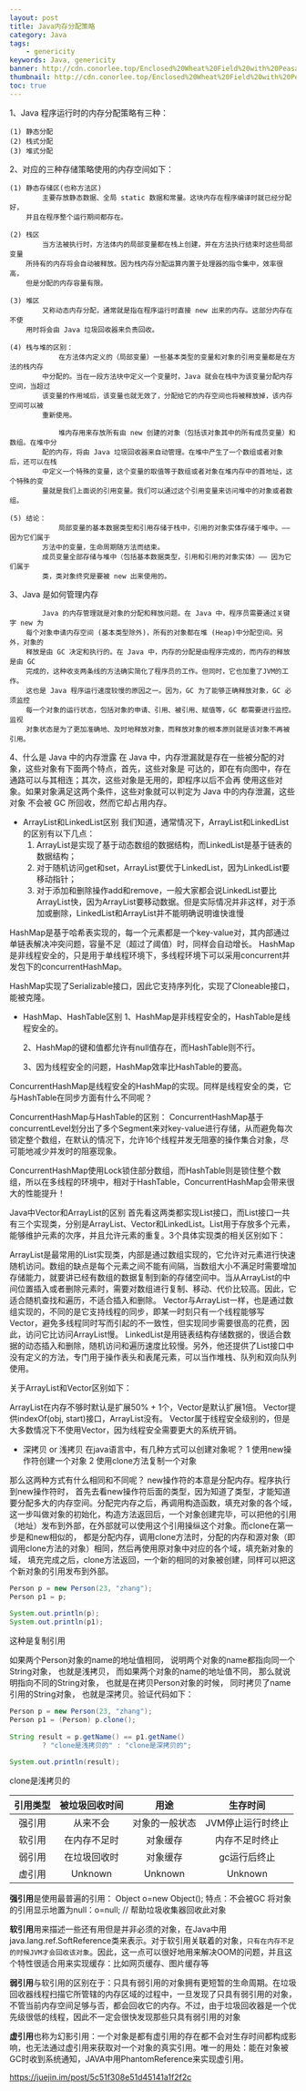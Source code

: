 ```yaml
---
layout: post
title: Java内存分配策略  
category: Java
tags:
    - genericity
keywords: Java, genericity
banner: http://cdn.conorlee.top/Enclosed%20Wheat%20Field%20with%20Peasant.jpg
thumbnail: http://cdn.conorlee.top/Enclosed%20Wheat%20Field%20with%20Peasant.jpg
toc: true
---
```


1、Java 程序运行时的内存分配策略有三种：

    (1) 静态分配
    (2) 栈式分配
    (3) 堆式分配

2、对应的三种存储策略使用的内存空间如下：

    (1) 静态存储区(也称方法区)
            主要存放静态数据、全局 static 数据和常量。这块内存在程序编译时就已经分配好，
        并且在程序整个运行期间都存在。

    (2) 栈区
            当方法被执行时，方法体内的局部变量都在栈上创建，并在方法执行结束时这些局部变量
        所持有的内存将会自动被释放。因为栈内存分配运算内置于处理器的指令集中，效率很高，
        但是分配的内存容量有限。

    (3) 堆区
            又称动态内存分配，通常就是指在程序运行时直接 new 出来的内存。这部分内存在不使
        用时将会由 Java 垃圾回收器来负责回收。

    (4) 栈与堆的区别：
    		    在方法体内定义的（局部变量）一些基本类型的变量和对象的引用变量都是在方法的栈内存
    		中分配的。当在一段方法块中定义一个变量时，Java 就会在栈中为该变量分配内存空间，当超过
    		该变量的作用域后，该变量也就无效了，分配给它的内存空间也将被释放掉，该内存空间可以被
    		重新使用。

    		    堆内存用来存放所有由 new 创建的对象（包括该对象其中的所有成员变量）和数组。在堆中分
    		配的内存，将由 Java 垃圾回收器来自动管理。在堆中产生了一个数组或者对象后，还可以在栈
    		中定义一个特殊的变量，这个变量的取值等于数组或者对象在堆内存中的首地址，这个特殊的变
    		量就是我们上面说的引用变量。我们可以通过这个引用变量来访问堆中的对象或者数组。

	(5) 结论：
    		    局部变量的基本数据类型和引用存储于栈中，引用的对象实体存储于堆中。—— 因为它们属于
    		方法中的变量，生命周期随方法而结束。
    		成员变量全部存储与堆中（包括基本数据类型，引用和引用的对象实体）—— 因为它们属于
    		类，类对象终究是要被 new 出来使用的。

3、Java 是如何管理内存

            Java 的内存管理就是对象的分配和释放问题。在 Java 中，程序员需要通过关键字 new 为
        每个对象申请内存空间 (基本类型除外)，所有的对象都在堆 (Heap)中分配空间。另外，对象的
        释放是由 GC 决定和执行的。在 Java 中，内存的分配是由程序完成的，而内存的释放是由 GC
        完成的，这种收支两条线的方法确实简化了程序员的工作。但同时，它也加重了JVM的工作。
        这也是 Java 程序运行速度较慢的原因之一。因为，GC 为了能够正确释放对象，GC 必须监控
        每一个对象的运行状态，包括对象的申请、引用、被引用、赋值等，GC 都需要进行监控。监视
        对象状态是为了更加准确地、及时地释放对象，而释放对象的根本原则就是该对象不再被引用。

4、什么是 Java 中的内存泄露
    		    在 Java 中，内存泄漏就是存在一些被分配的对象，这些对象有下面两个特点，首先，这些对象是
    		可达的，即在有向图中，存在通路可以与其相连；其次，这些对象是无用的，即程序以后不会再
    		使用这些对象。如果对象满足这两个条件，这些对象就可以判定为 Java 中的内存泄漏，这些对象
    		不会被 GC 所回收，然而它却占用内存。


- ArrayList和LinkedList区别
    我们知道，通常情况下，ArrayList和LinkedList的区别有以下几点：
    1. ArrayList是实现了基于动态数组的数据结构，而LinkedList是基于链表的数据结构；
    2. 对于随机访问get和set，ArrayList要优于LinkedList，因为LinkedList要移动指针；
    3. 对于添加和删除操作add和remove，一般大家都会说LinkedList要比ArrayList快，因为ArrayList要移动数据。但是实际情况并非这样，对于添加或删除，LinkedList和ArrayList并不能明确说明谁快谁慢

HashMap是基于哈希表实现的，每一个元素都是一个key-value对，其内部通过单链表解决冲突问题，容量不足（超过了阈值）时，同样会自动增长。
HashMap是非线程安全的，只是用于单线程环境下，多线程环境下可以采用concurrent并发包下的concurrentHashMap。

HashMap实现了Serializable接口，因此它支持序列化，实现了Cloneable接口，能被克隆。

- HashMap、HashTable区别
    1、HashMap是非线程安全的，HashTable是线程安全的。

    2、HashMap的键和值都允许有null值存在，而HashTable则不行。

    3、因为线程安全的问题，HashMap效率比HashTable的要高。

ConcurrentHashMap是线程安全的HashMap的实现。同样是线程安全的类，它与HashTable在同步方面有什么不同呢？

ConcurrentHashMap与HashTable的区别：
ConcurrentHashMap基于concurrentLevel划分出了多个Segment来对key-value进行存储，从而避免每次锁定整个数组，在默认的情况下，允许16个线程并发无阻塞的操作集合对象，尽可能地减少并发时的阻塞现象。

ConcurrentHashMap使用Lock锁住部分数组，而HashTable则是锁住整个数组，所以在多线程的环境中，相对于HashTable，ConcurrentHashMap会带来很大的性能提升！


Java中Vector和ArrayList的区别
      首先看这两类都实现List接口，而List接口一共有三个实现类，分别是ArrayList、Vector和LinkedList。List用于存放多个元素，能够维护元素的次序，并且允许元素的重复。3个具体实现类的相关区别如下：

ArrayList是最常用的List实现类，内部是通过数组实现的，它允许对元素进行快速随机访问。数组的缺点是每个元素之间不能有间隔，当数组大小不满足时需要增加存储能力，就要讲已经有数组的数据复制到新的存储空间中。当从ArrayList的中间位置插入或者删除元素时，需要对数组进行复制、移动、代价比较高。因此，它适合随机查找和遍历，不适合插入和删除。
Vector与ArrayList一样，也是通过数组实现的，不同的是它支持线程的同步，即某一时刻只有一个线程能够写Vector，避免多线程同时写而引起的不一致性，但实现同步需要很高的花费，因此，访问它比访问ArrayList慢。
LinkedList是用链表结构存储数据的，很适合数据的动态插入和删除，随机访问和遍历速度比较慢。另外，他还提供了List接口中没有定义的方法，专门用于操作表头和表尾元素，可以当作堆栈、队列和双向队列使用。


关于ArrayList和Vector区别如下：

ArrayList在内存不够时默认是扩展50% + 1个，Vector是默认扩展1倍。
Vector提供indexOf(obj, start)接口，ArrayList没有。
Vector属于线程安全级别的，但是大多数情况下不使用Vector，因为线程安全需要更大的系统开销。



- 深拷贝 or 浅拷贝
在java语言中，有几种方式可以创建对象呢？
1 使用new操作符创建一个对象
2 使用clone方法复制一个对象

那么这两种方式有什么相同和不同呢？ new操作符的本意是分配内存。程序执行到new操作符时， 首先去看new操作符后面的类型，因为知道了类型，才能知道要分配多大的内存空间。分配完内存之后，再调用构造函数，填充对象的各个域，这一步叫做对象的初始化，构造方法返回后，一个对象创建完毕，可以把他的引用（地址）发布到外部，在外部就可以使用这个引用操纵这个对象。而clone在第一步是和new相似的， 都是分配内存，调用clone方法时，分配的内存和源对象（即调用clone方法的对象）相同，然后再使用原对象中对应的各个域，填充新对象的域， 填充完成之后，clone方法返回，一个新的相同的对象被创建，同样可以把这个新对象的引用发布到外部。

~~~ Java
Person p = new Person(23, "zhang");  
Person p1 = p;  
  
System.out.println(p);  
System.out.println(p1); 
~~~
这种是复制引用

如果两个Person对象的name的地址值相同， 说明两个对象的name都指向同一个String对象， 也就是浅拷贝， 而如果两个对象的name的地址值不同， 那么就说明指向不同的String对象， 也就是在拷贝Person对象的时候， 同时拷贝了name引用的String对象， 也就是深拷贝。验证代码如下：

~~~ Java
Person p = new Person(23, "zhang");  
Person p1 = (Person) p.clone();  
  
String result = p.getName() == p1.getName()   
        ? "clone是浅拷贝的" : "clone是深拷贝的";  
  
System.out.println(result);
~~~
clone是浅拷贝的


|引用类型|被垃圾回收时间|用途|生存时间|
|:--------:|:-------:|:-------:|:-------:|
|强引用|从来不会|对象的一般状态|JVM停止运行时终止|
|软引用|在内存不足时|对象缓存|内存不足时终止|
|弱引用|在垃圾回收时|对象缓存|gc运行后终止|
|虚引用|Unknown|Unknown|Unknown|

**强引用**是使用最普遍的引用：
Object o=new Object(); 特点：不会被GC
将对象的引用显示地置为null：o=null; // 帮助垃圾收集器回收此对象

**软引用**用来描述一些还有用但是并非必须的对象，在Java中用java.lang.ref.SoftReference类来表示。对于软引用关联着的对象，`只有在内存不足的时候JVM才会回收该对象`。因此，这一点可以很好地用来解决OOM的问题，并且这个特性很适合用来实现缓存：比如网页缓存、图片缓存等

**弱引用**与软引用的区别在于：只具有弱引用的对象拥有更短暂的生命周期。在垃圾回收器线程扫描它所管辖的内存区域的过程中，一旦发现了只具有弱引用的对象，不管当前内存空间足够与否，都会回收它的内存。不过，由于垃圾回收器是一个优先级很低的线程，因此不一定会很快发现那些只具有弱引用的对象

**虚引用**也称为幻影引用：一个对象是都有虚引用的存在都不会对生存时间都构成影响，也无法通过虚引用来获取对一个对象的真实引用。唯一的用处：能在对象被GC时收到系统通知，JAVA中用PhantomReference来实现虚引用。


https://juejin.im/post/5c51f308e51d45141a1f2f2c





